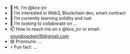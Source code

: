 - 👋 Hi, I’m @kce-jnr
- 👀 I’m interested in Web3, Blockchain dev, smart contract 
- 🌱 I’m currently learning solidity and rust
- 💞️ I’m looking to collaborate on ...
- 📫 How to reach me on x @kce_jnr or email: onuigboedwin16@gmail.com
- 😄 Pronouns: ...
- ⚡ Fun fact: ...

<!---
kce-jnr/kce-jnr is a ✨ special ✨ repository because its `README.md` (this file) appears on your GitHub profile.
You can click the Preview link to take a look at your changes.
--->
